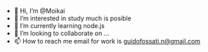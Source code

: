 - 👋 Hi, I’m @Moikai
- 👀 I’m interested in study much is posible
- 🌱 I’m currently learning node.js
- 💞️ I’m looking to collaborate on ...
- 📫 How to reach me email for work is guidofossati.n@gmail.com

<!---
Moikai/Moikai is a ✨ special ✨ repository because its `README.md` (this file) appears on your GitHub profile.
You can click the Preview link to take a look at your changes.
--->
